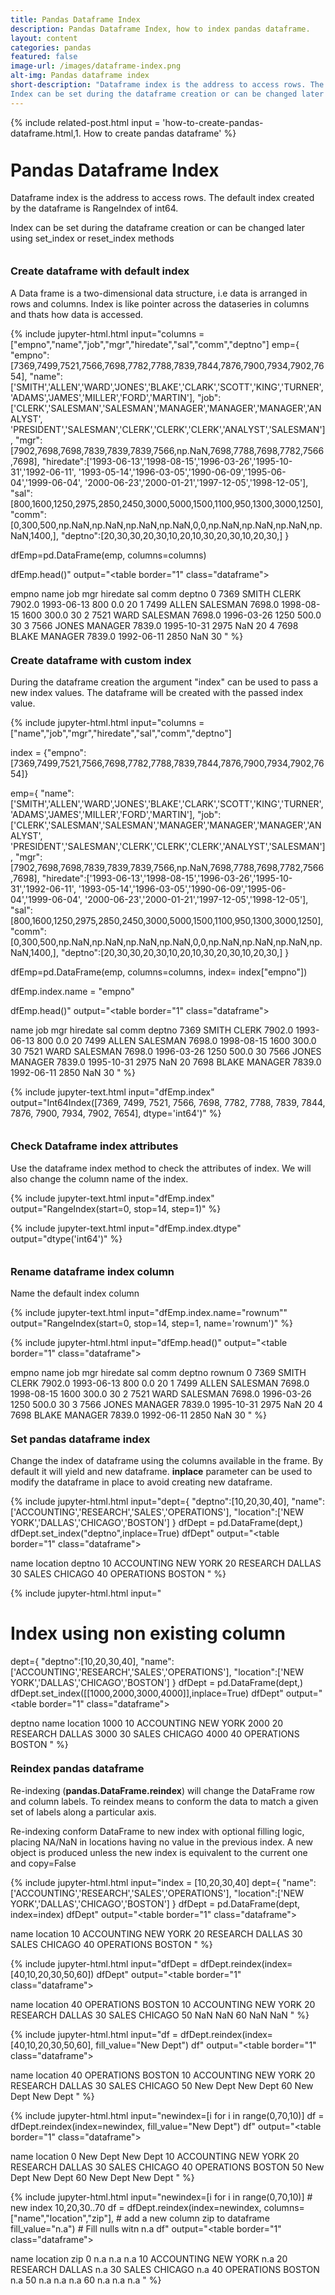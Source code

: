 ```yaml
---
title: Pandas Dataframe Index
description: Pandas Dataframe Index, how to index pandas dataframe.
layout: content
categories: pandas
featured: false 
image-url: /images/dataframe-index.png
alt-img: Pandas dataframe index
short-description: "Dataframe index is the address to access rows. The default index created by the dataframe is RangeIndex of int64.
Index can be set during the dataframe creation or can be changed later using set_index or reset_index methods"
---
```


{%
include related-post.html
input = 
'how-to-create-pandas-dataframe.html,1. How to create pandas dataframe'
%}


<h1 style="padding-top: 60px; margin-top: -40px;">Pandas Dataframe Index</h1>

Dataframe index is the address to access rows. The default index created by the dataframe is RangeIndex of int64.

Index can be set during the dataframe creation or can be changed later using set_index or reset_index methods


<h3 style="padding-top: 60px; margin-top: -40px;">Create dataframe with default index</h3>

A Data frame is a two-dimensional data structure, i.e data is arranged in rows and columns. Index is like pointer across the dataseries in columns and thats how data is accessed.

{% 
include jupyter-html.html 
input="columns = [\"empno\",\"name\",\"job\",\"mgr\",\"hiredate\",\"sal\",\"comm\",\"deptno\"]
emp={
    \"empno\":[7369,7499,7521,7566,7698,7782,7788,7839,7844,7876,7900,7934,7902,7654],
    \"name\":['SMITH','ALLEN','WARD','JONES','BLAKE','CLARK','SCOTT','KING','TURNER',
            'ADAMS','JAMES','MILLER','FORD','MARTIN'],
    \"job\":['CLERK','SALESMAN','SALESMAN','MANAGER','MANAGER','MANAGER','ANALYST',
           'PRESIDENT','SALESMAN','CLERK','CLERK','CLERK','ANALYST','SALESMAN'],
    \"mgr\":[7902,7698,7698,7839,7839,7839,7566,np.NaN,7698,7788,7698,7782,7566,7698],
    \"hiredate\":['1993-06-13','1998-08-15','1996-03-26','1995-10-31','1992-06-11',
                '1993-05-14','1996-03-05','1990-06-09','1995-06-04','1999-06-04',
                '2000-06-23','2000-01-21','1997-12-05','1998-12-05'],
    \"sal\":[800,1600,1250,2975,2850,2450,3000,5000,1500,1100,950,1300,3000,1250],
    \"comm\":[0,300,500,np.NaN,np.NaN,np.NaN,np.NaN,0,0,np.NaN,np.NaN,np.NaN,np.NaN,1400,],
    \"deptno\":[20,30,30,20,30,10,20,10,30,20,30,10,20,30,]
}

dfEmp=pd.DataFrame(emp, columns=columns)

dfEmp.head()"
output="<table border=\"1\" class=\"dataframe\">
  <thead>
    <tr style=\"text-align: right;\">
      <th></th>
      <th>empno</th>
      <th>name</th>
      <th>job</th>
      <th>mgr</th>
      <th>hiredate</th>
      <th>sal</th>
      <th>comm</th>
      <th>deptno</th>
    </tr>
  </thead>
  <tbody>
    <tr>
      <th>0</th>
      <td>7369</td>
      <td>SMITH</td>
      <td>CLERK</td>
      <td>7902.0</td>
      <td>1993-06-13</td>
      <td>800</td>
      <td>0.0</td>
      <td>20</td>
    </tr>
    <tr>
      <th>1</th>
      <td>7499</td>
      <td>ALLEN</td>
      <td>SALESMAN</td>
      <td>7698.0</td>
      <td>1998-08-15</td>
      <td>1600</td>
      <td>300.0</td>
      <td>30</td>
    </tr>
    <tr>
      <th>2</th>
      <td>7521</td>
      <td>WARD</td>
      <td>SALESMAN</td>
      <td>7698.0</td>
      <td>1996-03-26</td>
      <td>1250</td>
      <td>500.0</td>
      <td>30</td>
    </tr>
    <tr>
      <th>3</th>
      <td>7566</td>
      <td>JONES</td>
      <td>MANAGER</td>
      <td>7839.0</td>
      <td>1995-10-31</td>
      <td>2975</td>
      <td>NaN</td>
      <td>20</td>
    </tr>
    <tr>
      <th>4</th>
      <td>7698</td>
      <td>BLAKE</td>
      <td>MANAGER</td>
      <td>7839.0</td>
      <td>1992-06-11</td>
      <td>2850</td>
      <td>NaN</td>
      <td>30</td>
    </tr>
  </tbody>
</table>"
%}


<h3 style="padding-top: 60px; margin-top: -40px;">Create dataframe with custom index</h3>

During the dataframe creation the argument "index" can be used to pass a new index values. The dataframe will be created with the passed index value.


{% 
include jupyter-html.html 
input="columns = [\"name\",\"job\",\"mgr\",\"hiredate\",\"sal\",\"comm\",\"deptno\"]

index = {\"empno\":[7369,7499,7521,7566,7698,7782,7788,7839,7844,7876,7900,7934,7902,7654]}

emp={
    \"name\":['SMITH','ALLEN','WARD','JONES','BLAKE','CLARK','SCOTT','KING','TURNER',
            'ADAMS','JAMES','MILLER','FORD','MARTIN'],
    \"job\":['CLERK','SALESMAN','SALESMAN','MANAGER','MANAGER','MANAGER','ANALYST',
           'PRESIDENT','SALESMAN','CLERK','CLERK','CLERK','ANALYST','SALESMAN'],
    \"mgr\":[7902,7698,7698,7839,7839,7839,7566,np.NaN,7698,7788,7698,7782,7566,7698],
    \"hiredate\":['1993-06-13','1998-08-15','1996-03-26','1995-10-31','1992-06-11',
                '1993-05-14','1996-03-05','1990-06-09','1995-06-04','1999-06-04',
                '2000-06-23','2000-01-21','1997-12-05','1998-12-05'],
    \"sal\":[800,1600,1250,2975,2850,2450,3000,5000,1500,1100,950,1300,3000,1250],
    \"comm\":[0,300,500,np.NaN,np.NaN,np.NaN,np.NaN,0,0,np.NaN,np.NaN,np.NaN,np.NaN,1400,],
    \"deptno\":[20,30,30,20,30,10,20,10,30,20,30,10,20,30,]
}

dfEmp=pd.DataFrame(emp, columns=columns, index= index[\"empno\"])

dfEmp.index.name = \"empno\"

dfEmp.head()"
output="<table border=\"1\" class=\"dataframe\">
  <thead>
    <tr style=\"text-align: right;\">
      <th></th>
      <th>name</th>
      <th>job</th>
      <th>mgr</th>
      <th>hiredate</th>
      <th>sal</th>
      <th>comm</th>
      <th>deptno</th>
    </tr>   
  </thead>
  <tbody>
    <tr>
      <th>7369</th>
      <td>SMITH</td>
      <td>CLERK</td>
      <td>7902.0</td>
      <td>1993-06-13</td>
      <td>800</td>
      <td>0.0</td>
      <td>20</td>
    </tr>
    <tr>
      <th>7499</th>
      <td>ALLEN</td>
      <td>SALESMAN</td>
      <td>7698.0</td>
      <td>1998-08-15</td>
      <td>1600</td>
      <td>300.0</td>
      <td>30</td>
    </tr>
    <tr>
      <th>7521</th>
      <td>WARD</td>
      <td>SALESMAN</td>
      <td>7698.0</td>
      <td>1996-03-26</td>
      <td>1250</td>
      <td>500.0</td>
      <td>30</td>
    </tr>
    <tr>
      <th>7566</th>
      <td>JONES</td>
      <td>MANAGER</td>
      <td>7839.0</td>
      <td>1995-10-31</td>
      <td>2975</td>
      <td>NaN</td>
      <td>20</td>
    </tr>
    <tr>
      <th>7698</th>
      <td>BLAKE</td>
      <td>MANAGER</td>
      <td>7839.0</td>
      <td>1992-06-11</td>
      <td>2850</td>
      <td>NaN</td>
      <td>30</td>
    </tr>
  </tbody>
</table>"
%}

{% 
include jupyter-text.html 
input="dfEmp.index" 
output="Int64Index([7369, 7499, 7521, 7566, 7698, 7782, 7788, 7839, 7844, 7876, 7900,
            7934, 7902, 7654],
           dtype='int64')"
%}

<h3 style="padding-top: 60px; margin-top: -40px;">Check Dataframe index attributes</h3>

Use the dataframe index method to check the attributes of index. We will also change the column name of the index.
 
{% 
include jupyter-text.html 
input="dfEmp.index" 
output="RangeIndex(start=0, stop=14, step=1)"
%}


{% 
include jupyter-text.html 
input="dfEmp.index.dtype" 
output="dtype('int64')"
%}

<h3 style="padding-top: 60px; margin-top: -40px;">Rename dataframe index column</h3>

Name the default index column

{% 
include jupyter-text.html 
input="dfEmp.index.name=\"rownum\""
output="RangeIndex(start=0, stop=14, step=1, name='rownum')"
%}

{% 
include jupyter-html.html 
input="dfEmp.head()" 
output="<table border=\"1\" class=\"dataframe\">
  <thead>
    <tr style=\"text-align: right;\">
      <th></th>
      <th>empno</th>
      <th>name</th>
      <th>job</th>
      <th>mgr</th>
      <th>hiredate</th>
      <th>sal</th>
      <th>comm</th>
      <th>deptno</th>
    </tr>
    <tr>
      <th>rownum</th>
      <th></th>
      <th></th>
      <th></th>
      <th></th>
      <th></th>
      <th></th>
      <th></th>
      <th></th>
    </tr>
  </thead>
  <tbody>
    <tr>
      <th>0</th>
      <td>7369</td>
      <td>SMITH</td>
      <td>CLERK</td>
      <td>7902.0</td>
      <td>1993-06-13</td>
      <td>800</td>
      <td>0.0</td>
      <td>20</td>
    </tr>
    <tr>
      <th>1</th>
      <td>7499</td>
      <td>ALLEN</td>
      <td>SALESMAN</td>
      <td>7698.0</td>
      <td>1998-08-15</td>
      <td>1600</td>
      <td>300.0</td>
      <td>30</td>
    </tr>
    <tr>
      <th>2</th>
      <td>7521</td>
      <td>WARD</td>
      <td>SALESMAN</td>
      <td>7698.0</td>
      <td>1996-03-26</td>
      <td>1250</td>
      <td>500.0</td>
      <td>30</td>
    </tr>
    <tr>
      <th>3</th>
      <td>7566</td>
      <td>JONES</td>
      <td>MANAGER</td>
      <td>7839.0</td>
      <td>1995-10-31</td>
      <td>2975</td>
      <td>NaN</td>
      <td>20</td>
    </tr>
    <tr>
      <th>4</th>
      <td>7698</td>
      <td>BLAKE</td>
      <td>MANAGER</td>
      <td>7839.0</td>
      <td>1992-06-11</td>
      <td>2850</td>
      <td>NaN</td>
      <td>30</td>
    </tr>
  </tbody>
</table>"
%}

<h3 style="padding-top: 60px; margin-top: -40px;">Set pandas dataframe index</h3>

Change the index of dataframe using the columns available in the frame. By default it will yield and new dataframe. **inplace** parameter can be used to modify the dataframe in place to avoid creating new dataframe.

{% include jupyter-html.html
input="dept={
    \"deptno\":[10,20,30,40],
    \"name\":['ACCOUNTING','RESEARCH','SALES','OPERATIONS'],
    \"location\":['NEW YORK','DALLAS','CHICAGO','BOSTON']
}
dfDept = pd.DataFrame(dept,)
dfDept.set_index(\"deptno\",inplace=True)
dfDept"
output="<table border=\"1\" class=\"dataframe\">
  <thead>
    <tr style=\"text-align: right;\">
      <th></th>
      <th>name</th>
      <th>location</th>
    </tr>
    <tr>
      <th>deptno</th>
      <th></th>
      <th></th>
    </tr>
  </thead>
  <tbody>
    <tr>
      <th>10</th>
      <td>ACCOUNTING</td>
      <td>NEW YORK</td>
    </tr>
    <tr>
      <th>20</th>
      <td>RESEARCH</td>
      <td>DALLAS</td>
    </tr>
    <tr>
      <th>30</th>
      <td>SALES</td>
      <td>CHICAGO</td>
    </tr>
    <tr>
      <th>40</th>
      <td>OPERATIONS</td>
      <td>BOSTON</td>
    </tr>
  </tbody>
</table>"
%}

{% include jupyter-html.html
input="
# Index using non existing column
dept={
    \"deptno\":[10,20,30,40],
    \"name\":['ACCOUNTING','RESEARCH','SALES','OPERATIONS'],
    \"location\":['NEW YORK','DALLAS','CHICAGO','BOSTON']
}
dfDept = pd.DataFrame(dept,)
dfDept.set_index([[1000,2000,3000,4000]],inplace=True)
dfDept"
output="<table border=\"1\" class=\"dataframe\">
  <thead>
    <tr style=\"text-align: right;\">
      <th></th>
      <th>deptno</th>
      <th>name</th>
      <th>location</th>
    </tr>
  </thead>
  <tbody>
    <tr>
      <th>1000</th>
      <td>10</td>
      <td>ACCOUNTING</td>
      <td>NEW YORK</td>
    </tr>
    <tr>
      <th>2000</th>
      <td>20</td>
      <td>RESEARCH</td>
      <td>DALLAS</td>
    </tr>
    <tr>
      <th>3000</th>
      <td>30</td>
      <td>SALES</td>
      <td>CHICAGO</td>
    </tr>
    <tr>
      <th>4000</th>
      <td>40</td>
      <td>OPERATIONS</td>
      <td>BOSTON</td>
    </tr>
  </tbody>
</table>"
%}

<h3 style="padding-top: 60px; margin-top: -40px;">Reindex pandas dataframe</h3>

Re-indexing (**pandas.DataFrame.reindex**) will change the DataFrame row and column labels. To reindex means to conform the data to match a given set of labels along a particular axis.

Re-indexing conform DataFrame to new index with optional filling logic, placing NA/NaN in locations having no value in the previous index. A new object is produced unless the new index is equivalent to the current one and copy=False

{% include jupyter-html.html
input="index = [10,20,30,40]
dept={
    \"name\":['ACCOUNTING','RESEARCH','SALES','OPERATIONS'],
    \"location\":['NEW YORK','DALLAS','CHICAGO','BOSTON']
}
dfDept = pd.DataFrame(dept, index=index)
dfDept"
output="<table border=\"1\" class=\"dataframe\">
  <thead>
    <tr style=\"text-align: right;\">
      <th></th>
      <th>name</th>
      <th>location</th>
    </tr>
  </thead>
  <tbody>
    <tr>
      <th>10</th>
      <td>ACCOUNTING</td>
      <td>NEW YORK</td>
    </tr>
    <tr>
      <th>20</th>
      <td>RESEARCH</td>
      <td>DALLAS</td>
    </tr>
    <tr>
      <th>30</th>
      <td>SALES</td>
      <td>CHICAGO</td>
    </tr>
    <tr>
      <th>40</th>
      <td>OPERATIONS</td>
      <td>BOSTON</td>
    </tr>
  </tbody>
</table>"
%}

{% include jupyter-html.html
input="dfDept = dfDept.reindex(index=[40,10,20,30,50,60])
dfDept"
output="<table border=\"1\" class=\"dataframe\">
  <thead>
    <tr style=\"text-align: right;\">
      <th></th>
      <th>name</th>
      <th>location</th>
    </tr>
  </thead>
  <tbody>
    <tr>
      <th>40</th>
      <td>OPERATIONS</td>
      <td>BOSTON</td>
    </tr>
    <tr>
      <th>10</th>
      <td>ACCOUNTING</td>
      <td>NEW YORK</td>
    </tr>
    <tr>
      <th>20</th>
      <td>RESEARCH</td>
      <td>DALLAS</td>
    </tr>
    <tr>
      <th>30</th>
      <td>SALES</td>
      <td>CHICAGO</td>
    </tr>
    <tr>
      <th>50</th>
      <td>NaN</td>
      <td>NaN</td>
    </tr>
    <tr>
      <th>60</th>
      <td>NaN</td>
      <td>NaN</td>
    </tr>
  </tbody>
</table>"
%}

{% include jupyter-html.html
input="df = dfDept.reindex(index=[40,10,20,30,50,60], fill_value=\"New Dept\")
df"
output="<table border=\"1\" class=\"dataframe\">
  <thead>
    <tr style=\"text-align: right;\">
      <th></th>
      <th>name</th>
      <th>location</th>
    </tr>
  </thead>
  <tbody>
    <tr>
      <th>40</th>
      <td>OPERATIONS</td>
      <td>BOSTON</td>
    </tr>
    <tr>
      <th>10</th>
      <td>ACCOUNTING</td>
      <td>NEW YORK</td>
    </tr>
    <tr>
      <th>20</th>
      <td>RESEARCH</td>
      <td>DALLAS</td>
    </tr>
    <tr>
      <th>30</th>
      <td>SALES</td>
      <td>CHICAGO</td>
    </tr>
    <tr>
      <th>50</th>
      <td>New Dept</td>
      <td>New Dept</td>
    </tr>
    <tr>
      <th>60</th>
      <td>New Dept</td>
      <td>New Dept</td>
    </tr>
  </tbody>
</table>"
%}


{% include jupyter-html.html
input="newindex=[i for i in range(0,70,10)]
df = dfDept.reindex(index=newindex, fill_value=\"New Dept\")
df"
output="<table border=\"1\" class=\"dataframe\">
  <thead>
    <tr style=\"text-align: right;\">
      <th></th>
      <th>name</th>
      <th>location</th>
    </tr>
  </thead>
  <tbody>
    <tr>
      <th>0</th>
      <td>New Dept</td>
      <td>New Dept</td>
    </tr>
    <tr>
      <th>10</th>
      <td>ACCOUNTING</td>
      <td>NEW YORK</td>
    </tr>
    <tr>
      <th>20</th>
      <td>RESEARCH</td>
      <td>DALLAS</td>
    </tr>
    <tr>
      <th>30</th>
      <td>SALES</td>
      <td>CHICAGO</td>
    </tr>
    <tr>
      <th>40</th>
      <td>OPERATIONS</td>
      <td>BOSTON</td>
    </tr>
    <tr>
      <th>50</th>
      <td>New Dept</td>
      <td>New Dept</td>
    </tr>
    <tr>
      <th>60</th>
      <td>New Dept</td>
      <td>New Dept</td>
    </tr>
  </tbody>
</table>"
%}


{% include jupyter-html.html
input="newindex=[i for i in range(0,70,10)]  # new index 10,20,30..70
df = dfDept.reindex(index=newindex, 
                    columns=[\"name\",\"location\",\"zip\"], # add a new column zip to dataframe 
                    fill_value=\"n.a\") # Fill nulls witn n.a
df"
output="<table border=\"1\" class=\"dataframe\">
  <thead>
    <tr style=\"text-align: right;\">
      <th></th>
      <th>name</th>
      <th>location</th>
      <th>zip</th>
    </tr>
  </thead>
  <tbody>
    <tr>
      <th>0</th>
      <td>n.a</td>
      <td>n.a</td>
      <td>n.a</td>
    </tr>
    <tr>
      <th>10</th>
      <td>ACCOUNTING</td>
      <td>NEW YORK</td>
      <td>n.a</td>
    </tr>
    <tr>
      <th>20</th>
      <td>RESEARCH</td>
      <td>DALLAS</td>
      <td>n.a</td>
    </tr>
    <tr>
      <th>30</th>
      <td>SALES</td>
      <td>CHICAGO</td>
      <td>n.a</td>
    </tr>
    <tr>
      <th>40</th>
      <td>OPERATIONS</td>
      <td>BOSTON</td>
      <td>n.a</td>
    </tr>
    <tr>
      <th>50</th>
      <td>n.a</td>
      <td>n.a</td>
      <td>n.a</td>
    </tr>
    <tr>
      <th>60</th>
      <td>n.a</td>
      <td>n.a</td>
      <td>n.a</td>
    </tr>
  </tbody>
</table>"
%}